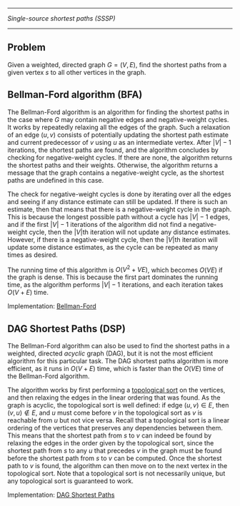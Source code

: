 ____________________________________
*Single-source shortest paths (SSSP)*
____________________________________

## Problem

Given a weighted, directed graph $G = (V,E)$, find the shortest paths from a given vertex $s$ to all other vertices in the graph.

## Bellman-Ford algorithm (BFA)

The Bellman-Ford algorithm is an algorithm for finding the shortest paths in the case where $G$ may contain negative edges and negative-weight cycles. It works by repeatedly relaxing all the edges of the graph. Such a relaxation of an edge $(u,v)$ consists of potentially updating the shortest path estimate and current predecessor of $v$ using $u$ as an intermediate vertex. After $|V|-1$ iterations, the shortest paths are found, and the algorithm concludes by checking for negative-weight cycles. If there are none, the algorithm returns the shortest paths and their weights. Otherwise, the algorithm returns a message that the graph contains a negative-weight cycle, as the shortest paths are undefined in this case.

The check for negative-weight cycles is done by iterating over all the edges and seeing if any distance estimate can still be updated. If there is such an estimate, then that means that there is a negative-weight cycle in the graph. This is because the longest possible path without a cycle has $|V|-1$ edges, and if the first $|V|-1$ iterations of the algorithm did not find a negative-weight cycle, then the $|V|$th iteration will not update any distance estimates. However, if there is a negative-weight cycle, then the $|V|$th iteration will update some distance estimates, as the cycle can be repeated as many times as desired.

The running time of this algorithm is $O(V^2 + VE)$, which becomes $O(VE)$ if the graph is dense. This is because the first part dominates the running time, as the algorithm performs $|V|-1$ iterations, and each iteration takes $O(V + E)$ time.

Implementation: [Bellman-Ford](https://github.com/pl3onasm/AADS/tree/main/algorithms/graphs/bellman/bfa.c)

## DAG Shortest Paths (DSP)

The Bellman-Ford algorithm can also be used to find the shortest paths in a weighted, directed *acyclic* graph (DAG), but it is not the most efficient algorithm for this particular task. The DAG shortest paths algorithm is more efficient, as it runs in $O(V+E)$ time, which is faster than the $O(VE)$ time of the Bellman-Ford algorithm.

The algorithm works by first performing a [topological sort](https://github.com/pl3onasm/AADS/tree/main/algorithms/graphs/top-sort) on the vertices, and then relaxing the edges in the linear ordering that was found. As the graph is acyclic, the topological sort is well defined: if edge $(u,v) \in E$, then $(v,u) \notin E$, and $u$ must come before $v$ in the topological sort as $v$ is reachable from $u$ but not vice versa. Recall that a topological sort is a linear ordering of the vertices that preserves any dependencies between them. This means that the shortest path from $s$ to $v$ can indeed be found by relaxing the edges in the order given by the topological sort, since the shortest path from $s$ to any $u$ that precedes $v$ in the graph must be found before the shortest path from $s$ to $v$ can be computed. Once the shortest path to $v$ is found, the algorithm can then move on to the next vertex in the topological sort. Note that a topological sort is not necessarily unique, but any topological sort is guaranteed to work.

Implementation: [DAG Shortest Paths](https://github.com/pl3onasm/AADS/tree/main/algorithms/graphs/bellman/dsp.c)
